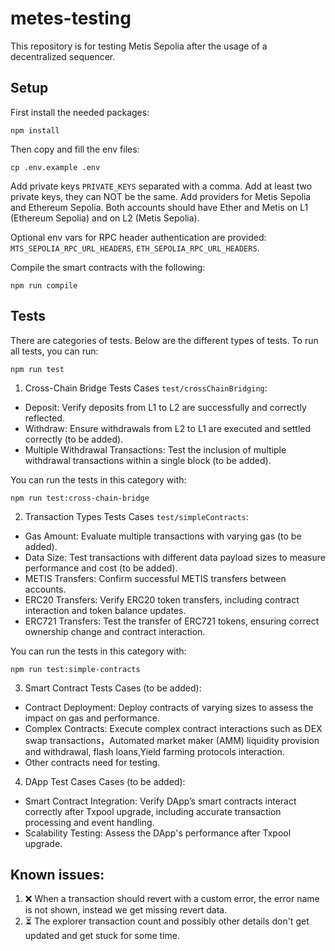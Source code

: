 # metes-testing

This repository is for testing Metis Sepolia after the usage of a decentralized sequencer. 

## Setup

First install the needed packages:
```
npm install
```

Then copy and fill the env files:

```
cp .env.example .env
```

Add private keys `PRIVATE_KEYS` separated with a comma. Add at least two private keys, they can NOT be the same. Add providers for Metis Sepolia and Ethereum Sepolia. Both accounts should have Ether and Metis on L1 (Ethereum Sepolia) and on L2 (Metis Sepolia).

Optional env vars for RPC header authentication are provided: `MTS_SEPOLIA_RPC_URL_HEADERS`, `ETH_SEPOLIA_RPC_URL_HEADERS`.

Compile the smart contracts with the following:
```
npm run compile
```

## Tests
There are categories of tests. Below are the different types of tests. To run all tests, you can run:
```
npm run test
```

1. Cross-Chain Bridge Tests Cases `test/crossChainBridging`:
- Deposit: Verify deposits from L1 to L2 are successfully and correctly reflected. 
- Withdraw: Ensure withdrawals from L2 to L1 are executed and settled correctly (to be added).
- Multiple Withdrawal Transactions: Test the inclusion of multiple withdrawal transactions within a single block (to be added).

You can run the tests in this category with: 

```
npm run test:cross-chain-bridge
```

2. Transaction Types Tests Cases `test/simpleContracts`:
- Gas Amount: Evaluate multiple transactions with varying gas (to be added).
- Data Size: Test transactions with different data payload sizes to measure performance and cost (to be added).
- METIS Transfers: Confirm successful METIS transfers between accounts.
- ERC20 Transfers: Verify ERC20 token transfers, including contract interaction and token balance updates.
- ERC721 Transfers: Test the transfer of ERC721 tokens, ensuring correct ownership change and contract interaction.

You can run the tests in this category with: 

```
npm run test:simple-contracts
```

3. Smart Contract Tests Cases (to be added):
- Contract Deployment: Deploy contracts of varying sizes to assess the impact on gas and performance.
- Complex Contracts: Execute complex contract interactions such as DEX swap transactions，Automated market maker (AMM) liquidity provision and withdrawal, flash loans,Yield farming protocols interaction.
- Other contracts need for testing.

4. DApp Test Cases Cases (to be added):
- Smart Contract Integration: Verify DApp’s smart contracts interact correctly after Txpool upgrade, including accurate transaction processing and event handling.
- Scalability Testing: Assess the DApp's performance after Txpool upgrade.


## Known issues:
1. ❌ When a transaction should revert with a custom error, the error name is not shown, instead we get missing revert data. 
2. ⏳ The explorer transaction count and possibly other details don't get updated and get stuck for some time. 